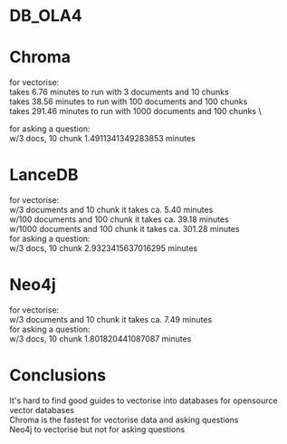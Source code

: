 # DB_OLA4

# Chroma
for vectorise:\
takes 6.76 minutes to run with 3 documents and 10 chunks\
takes 38.56 minutes to run with 100 documents and 100 chunks\
takes 291.46 minutes to run with 1000 documents and 100 chunks \

for asking a question:\
w/3 docs, 10 chunk 1.4911341349283853 minutes
# LanceDB
for vectorise:\
w/3 documents and 10 chunk it takes ca. 5.40 minutes\
w/100 documents and 100 chunk it takes ca. 39.18 minutes\
w/1000 documents and 100 chunk it takes ca. 301.28 minutes\
for asking a question: \
w/3 docs, 10 chunk 2.9323415637016295 minutes

# Neo4j
for vectorise:\
w/3 documents and 10 chunk it takes ca. 7.49 minutes\
for asking a question:\
w/3 docs, 10 chunk 1.801820441087087 minutes

# Conclusions
It's hard to find good guides to vectorise into databases for opensource vector databases\
Chroma is the fastest for vectorise data and asking questions\
Neo4j to vectorise but not for asking questions